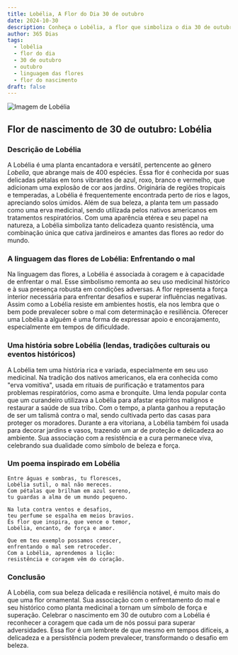 ```yaml
---
title: Lobélia, A Flor do Dia 30 de outubro
date: 2024-10-30
description: Conheça o Lobélia, a flor que simboliza o dia 30 de outubro e seu significado 'Enfrentando o mal'. Explore a beleza e o simbolismo desta flor encantadora.
author: 365 Dias
tags:
  - lobélia
  - flor do dia
  - 30 de outubro
  - outubro
  - linguagem das flores
  - flor do nascimento
draft: false
---
```


![Imagem de Lobélia](https://cdn.pixabay.com/photo/2017/06/05/16/17/praise-lien-2374492_1280.jpg#center)


## Flor de nascimento de 30 de outubro: Lobélia

### Descrição de Lobélia

A Lobélia é uma planta encantadora e versátil, pertencente ao gênero _Lobelia_, que abrange mais de 400 espécies. Essa flor é conhecida por suas delicadas pétalas em tons vibrantes de azul, roxo, branco e vermelho, que adicionam uma explosão de cor aos jardins. Originária de regiões tropicais e temperadas, a Lobélia é frequentemente encontrada perto de rios e lagos, apreciando solos úmidos. Além de sua beleza, a planta tem um passado como uma erva medicinal, sendo utilizada pelos nativos americanos em tratamentos respiratórios. Com uma aparência etérea e seu papel na natureza, a Lobélia simboliza tanto delicadeza quanto resistência, uma combinação única que cativa jardineiros e amantes das flores ao redor do mundo.

### A linguagem das flores de Lobélia: Enfrentando o mal

Na linguagem das flores, a Lobélia é associada à coragem e à capacidade de enfrentar o mal. Esse simbolismo remonta ao seu uso medicinal histórico e à sua presença robusta em condições adversas. A flor representa a força interior necessária para enfrentar desafios e superar influências negativas. Assim como a Lobélia resiste em ambientes hostis, ela nos lembra que o bem pode prevalecer sobre o mal com determinação e resiliência. Oferecer uma Lobélia a alguém é uma forma de expressar apoio e encorajamento, especialmente em tempos de dificuldade.

### Uma história sobre Lobélia (lendas, tradições culturais ou eventos históricos)

A Lobélia tem uma história rica e variada, especialmente em seu uso medicinal. Na tradição dos nativos americanos, ela era conhecida como "erva vomitiva", usada em rituais de purificação e tratamentos para problemas respiratórios, como asma e bronquite. Uma lenda popular conta que um curandeiro utilizava a Lobélia para afastar espíritos malignos e restaurar a saúde de sua tribo. Com o tempo, a planta ganhou a reputação de ser um talismã contra o mal, sendo cultivada perto das casas para proteger os moradores. Durante a era vitoriana, a Lobélia também foi usada para decorar jardins e vasos, trazendo um ar de proteção e delicadeza ao ambiente. Sua associação com a resistência e a cura permanece viva, celebrando sua dualidade como símbolo de beleza e força.

### Um poema inspirado em Lobélia

```
Entre águas e sombras, tu floresces,  
Lobélia sutil, o mal não mereces.  
Com pétalas que brilham em azul sereno,  
tu guardas a alma de um mundo pequeno.  

Na luta contra ventos e desafios,  
teu perfume se espalha em meios bravios.  
És flor que inspira, que vence o temor,  
Lobélia, encanto, de força e amor.  

Que em teu exemplo possamos crescer,  
enfrentando o mal sem retroceder.  
Com a Lobélia, aprendemos a lição:  
resistência e coragem vêm do coração.  
```

### Conclusão

A Lobélia, com sua beleza delicada e resiliência notável, é muito mais do que uma flor ornamental. Sua associação com o enfrentamento do mal e seu histórico como planta medicinal a tornam um símbolo de força e superação. Celebrar o nascimento em 30 de outubro com a Lobélia é reconhecer a coragem que cada um de nós possui para superar adversidades. Essa flor é um lembrete de que mesmo em tempos difíceis, a delicadeza e a persistência podem prevalecer, transformando o desafio em beleza.